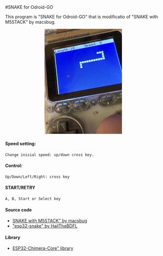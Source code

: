 #SNAKE for Odroid-GO

This program is "SNAKE for Odroid-GO" that is modificatio of "SNAKE with M5STACK" by macsbug.

<p align="center">
 <img src="OGsnake.jpg" width="250">
</p>

#### Speed setting:

	Change inisial speed: up/down cross key.

#### Control:
	Up/Down/Left/Right: cross key

#### START/RETRY
	A, B, Start or Select key 
	

#### Source code

- [SNAKE with M5STACK" by macsbug](https://macsbug.wordpress.com/2018/01/14/esp32-snake-with-m5stack/)
- ["esp32-snake" by HailTheBDFL](https://github.com/HailTheBDFL/esp32-snake)

#### Library
- [ESP32-Chimera-Core" library](https://github.com/tobozo/ESP32-Chimera-Core)




